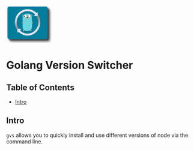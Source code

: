 <img style="text-allign:center" src="./logo.png" alt="drawing" width="120" height="100"/>

# Golang Version Switcher

## Table of Contents

- [Intro](#intro)

## Intro

`gvs` allows you to quickly install and use different versions of node via the command line. 


